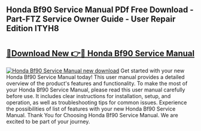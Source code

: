 ## Honda Bf90 Service Manual PDf Free Download - Part-FTZ Service Owner Guide - User Repair Edition ITYH8

# <h2><a href="http://bc8386.oget.top/?id=Honda+Bf90+Service+Manual">🔗Download New 👉🔴 Honda Bf90 Service Manual</a></h2>

[![Honda Bf90 Service Manual new download](https://i.imgur.com/5g1atiW.png)](http://bc8386.oget.top/?id=Honda+Bf90+Service+Manual)
Get started with your new Honda Bf90 Service Manual today! This user manual provides a detailed overview of the product's features and functionality. To make the most of your Honda Bf90 Service Manual, please read this user manual carefully before use. It includes clear instructions for installation, setup, and operation, as well as troubleshooting tips for common issues. Experience the possibilities of list of features with your new Honda Bf90 Service Manual. Thank You for Choosing Honda Bf90 Service Manual. We are excited to be part of your journey.
